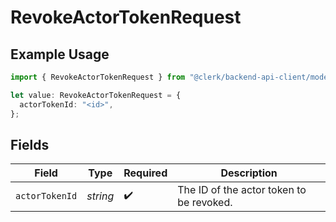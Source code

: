# RevokeActorTokenRequest

## Example Usage

```typescript
import { RevokeActorTokenRequest } from "@clerk/backend-api-client/models/operations";

let value: RevokeActorTokenRequest = {
  actorTokenId: "<id>",
};
```

## Fields

| Field                                    | Type                                     | Required                                 | Description                              |
| ---------------------------------------- | ---------------------------------------- | ---------------------------------------- | ---------------------------------------- |
| `actorTokenId`                           | *string*                                 | :heavy_check_mark:                       | The ID of the actor token to be revoked. |